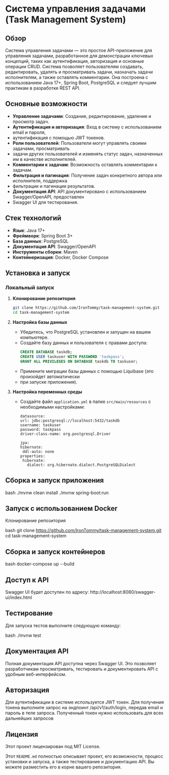 # Система управления задачами (Task Management System)

## Обзор
Система управления задачами — это простое API-приложение для управления задачами,
разработанное для демонстрации ключевых концепций, таких как аутентификация,
авторизация и основные операции CRUD. Система позволяет пользователям создавать,
редактировать, удалять и просматривать задачи, назначать задачи исполнителям,
а также оставлять комментарии. Она построена с использованием Java 17+, Spring Boot,
PostgreSQL и следует лучшим практикам в разработке REST API.

## Основные возможности
- **Управление задачами**: Создание, редактирование, удаление и просмотр задач.
- **Аутентификация и авторизация**: Вход в систему с использованием email и пароля,
- аутентификация с помощью JWT токенов.
- **Роли пользователей**: Пользователи могут управлять своими задачами, просматривать
- задачи других пользователей и изменять статус задач, назначенных им в качестве исполнителей.
- **Комментарии к задачам**: Возможность оставлять комментарии к задачам.
- **Фильтрация и пагинация**: Получение задач конкретного автора или исполнителя, поддержка
- фильтрации и пагинации результатов.
- **Документация API**: API документировано с использованием Swagger/OpenAPI, предоставлен
- Swagger UI для тестирования.

## Стек технологий
- **Язык**: Java 17+
- **Фреймворк**: Spring Boot 3+
- **База данных**: PostgreSQL
- **Документация API**: Swagger/OpenAPI
- **Инструменты сборки**: Maven
- **Контейнеризация**: Docker, Docker Compose

## Установка и запуск

### Локальный запуск

1. **Клонирование репозитория**
    ```bash
    git clone https://github.com/IronTommy/task-management-system.git
    cd task-management-system
    ```

2. **Настройка базы данных**
   - Убедитесь, что PostgreSQL установлен и запущен на вашем компьютере.
   - Создайте базу данных и пользователя с правами доступа:
     ```sql
     CREATE DATABASE taskdb;
     CREATE USER taskuser WITH PASSWORD 'taskpass';
     GRANT ALL PRIVILEGES ON DATABASE taskdb TO taskuser;
     ```
   - Примените миграции базы данных с помощью Liquibase (это произойдет автоматически
   - при запуске приложения).

3. **Настройка переменных среды**
   - Создайте файл `application.yml` в папке `src/main/resources` с необходимыми настройками:
        ```spring:
     datasource:
       url: jdbc:postgresql://localhost:5432/taskdb
       username: taskuser
       password: taskpass
       driver-class-name: org.postgresql.Driver

     jpa:
       hibernate:
         ddl-auto: none
       properties:
         hibernate:
           dialect: org.hibernate.dialect.PostgreSQLDialect
        ```

## Сборка и запуск приложения

bash
./mvnw clean install
./mvnw spring-boot:run

## Запуск с использованием Docker
Клонирование репозитория

bash
git clone https://github.com/IronTommy/task-management-system.git
cd task-management-system


## Сборка и запуск контейнеров

bash
docker-compose up --build


## Доступ к API

Swagger UI будет доступен по адресу: http://localhost:8080/swagger-ui/index.html

## Тестирование
Для запуска тестов выполните следующую команду:

bash
./mvnw test


## Документация API
Полная документация API доступна через Swagger UI. Это позволяет разработчикам
просматривать, тестировать и документировать API с удобным веб-интерфейсом.

## Авторизация
Для аутентификации в системе используется JWT токен. Для получения токена выполните
запрос на эндпоинт /api/v1/auth/login, передав email и пароль в теле запроса. Полученный
токен нужно использовать для всех дальнейших запросов

## Лицензия
Этот проект лицензирован под MIT License.


Этот `README.md` полностью описывает проект, его возможности, процесс установки и
запуска, а также тестирование и документацию API. Вы можете разместить его в корне
вашего репозитория.